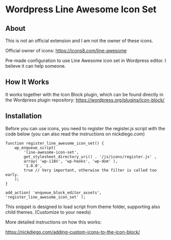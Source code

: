 # Wordpress Line Awesome Icon Set

## About
This is not an official extension and I am not the owner of these icons.

Official owner of icons:
https://icons8.com/line-awesome


Pre-made configuration to use Line Awesome icon set in Wordpress editor. I believe it can help someone.

## How It Works

It works together with the Icon Block plugin, which can be found directly in the Wordpress plugin repository: 
https://wordpress.org/plugins/icon-block/

## Installation

Before you can use icons, you need to register the register.js script with the code below (you can also read the instructions on nickdiego.com)

```
function register_line_awesome_icon_set() {
	wp_enqueue_script(
		'line-awesome-icon-set',
		get_stylesheet_directory_uri() . '/js/icons/register.js' ,
		array( 'wp-i18n', 'wp-hooks', 'wp-dom' ),
		'1.0.0',
		true // Very important, otherwise the filter is called too early.
	);
}

add_action( 'enqueue_block_editor_assets', 'register_line_awesome_icon_set' );
```
This snippet is designed to load script from theme folder, supporting also child themes.
(Customize to your needs)

More detailed instructions on how this works:

https://nickdiego.com/adding-custom-icons-to-the-icon-block/
